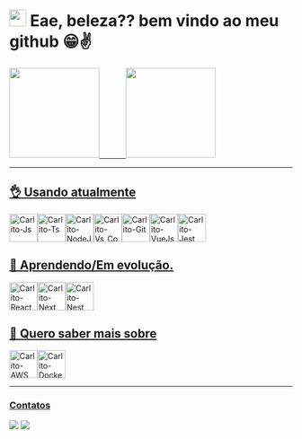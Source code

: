 #  <img height="30em" src="https://upload.wikimedia.org/wikipedia/commons/b/bf/Front-end-logo-color%402x.png"/> Eae, beleza?? bem vindo ao meu github 😁✌

 <div>
  <a href="https://github.com/CarlosMagnani">
  <img height="160em" src="https://github-readme-stats.vercel.app/api?username=CarlosMagnani&show_icons=true&theme=radical&include_all_commits=true&count_private=true"/>
  &nbsp&nbsp&nbsp&nbsp&nbsp&nbsp&nbsp&nbsp&nbsp&nbsp
  <img height="160em" src="https://github-readme-stats.vercel.app/api/top-langs/?username=CarlosMagnani&layout=compact&langs_count=16&theme=radical&hide=vb"/>
    </div><hr/>

  
  <div>

  </div>    
  
   
  ## 👌 Usando atualmente
    
  <div style="display: flex" width="50%">

  <img align="center" alt="Carlito-Js" height="50em" src="https://iconape.com/wp-content/files/ez/353342/svg/javascript-seeklogo.com.svg">  
   <img align="center" alt="Carlito-Ts" height="50em" src="https://iconape.com/typescript-icon-logo-icon-svg-png.html">  
   <img align="center" alt="Carlito-NodeJs" height="50em" src="https://icons8.com/icon/hsPbhkOH4FMe/node-js">
  <img align="center" alt="Carlito-Vs_Code" height="50em" src="https://res.cloudinary.com/practicaldev/image/fetch/s--HlRNLfSF--/c_imagga_scale,f_auto,fl_progressive,h_1080,q_auto,w_1080/https://dev-to-uploads.s3.amazonaws.com/uploads/articles/lhgvnc0xmaujbgfy3y28.png">
  <img align="center" alt="Carlito-Git" height="50em" src="https://cdn.jsdelivr.net/gh/devicons/devicon/icons/git/git-plain-wordmark.svg"> 
  <img align="center" alt="Carlito-VueJs" height="50em" src="https://icons8.com/icon/rY6agKizO9eb/vue-js">
   <img align="center" alt="Carlito-Jest" height="50em" src="https://icons8.com/icon/bp24DwGXJDyT/jest-can-collect-code-coverage-information-from-entire-projects">
   
</div>          
                                                                                    
 
 
  ## 🤔 Aprendendo/Em evolução.
    
  <div style="display: flex" width="50%"> 

  <img align="center" alt="Carlito-React" height="50em" src="https://iconape.com/wp-content/files/ec/371378/svg/371378.svg">
  <img align="center" alt="Carlito-Next" height="50em" src="https://icons8.com/icon/yUdJlcKanVbh/next.js">
  <img align="center" alt="Carlito-Nest" height="50em" src="https://icons8.com/icon/9ESZMOeUioJS/nestjs">
   
</div> 
  
 ## 👀 Quero saber mais sobre
 
  <div style="display: flex" width="50%">
  <img align="center" alt="Carlito-AWS" height="50em" src="https://iconape.com/wp-content/png_logo_vector/aws-3.png">
   <img align="center" alt="Carlito-Docker" height="50em" src="https://icons8.com/icon/cdYUlRaag9G9/docker">

  
 </div> <hr/>
 
 ### Contatos
  <div> 
  <a href="https://www.linkedin.com/in/carlos-magnani/" target="_blank"><img src="https://img.shields.io/badge/-LinkedIn-%230077B5?style=for-the-badge&logo=linkedin&logoColor=white" target="_blank"></a> 
  <a href = "mailto:carlosdsmagnani@gmail.com"><img src="https://img.shields.io/badge/-Email-%23333?style=for-the-badge&logo=gmail&logoColor=white" target="_blank"></a>
</div>
